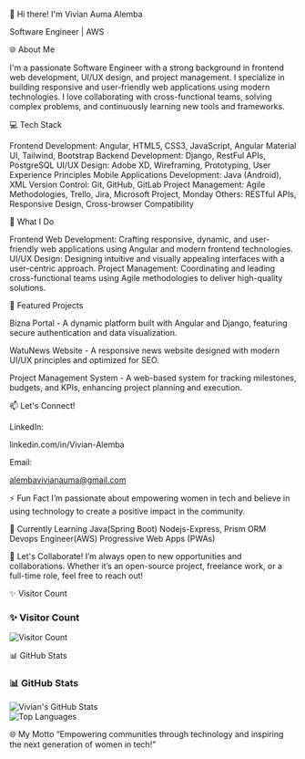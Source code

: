 👋 Hi there! I'm Vivian Auma Alemba


Software Engineer | AWS

🌐 About Me

I'm a passionate Software Engineer with a strong background in frontend web development, UI/UX design, and project management. I specialize in building responsive and user-friendly web applications using modern technologies. I love collaborating with cross-functional teams, solving complex problems, and continuously learning new tools and frameworks.

💻 Tech Stack

Frontend Development: Angular, HTML5, CSS3, JavaScript, Angular Material UI, Tailwind, Bootstrap
Backend Development: Django, RestFul APIs, PostgreSQL
UI/UX Design: Adobe XD, Wireframing, Prototyping, User Experience Principles
Mobile Applications Development: Java (Android), XML
Version Control: Git, GitHub, GitLab
Project Management: Agile Methodologies, Trello, Jira, Microsoft Project, Monday
Others: RESTful APIs, Responsive Design, Cross-browser Compatibility

🚀 What I Do

Frontend Web Development: Crafting responsive, dynamic, and user-friendly web applications using Angular and modern frontend technologies.
UI/UX Design: Designing intuitive and visually appealing interfaces with a user-centric approach.
Project Management: Coordinating and leading cross-functional teams using Agile methodologies to deliver high-quality solutions.

🌟 Featured Projects

Bizna Portal - A dynamic platform built with Angular and Django, featuring secure authentication and data visualization.

WatuNews Website - A responsive news website designed with modern UI/UX principles and optimized for SEO.

Project Management System - A web-based system for tracking milestones, budgets, and KPIs, enhancing project planning and execution.

📫 Let's Connect!

LinkedIn: 

linkedin.com/in/Vivian-Alemba

Email:

alembavivianauma@gmail.com

⚡ Fun Fact
I’m passionate about empowering women in tech and believe in using technology to create a positive impact in the community.

🌱 Currently Learning
Java(Spring Boot)
Nodejs-Express, Prism ORM
Devops Engineer(AWS)
Progressive Web Apps (PWAs)

💬 Let's Collaborate!
I’m always open to new opportunities and collaborations. Whether it’s an open-source project, freelance work, or a full-time role, feel free to reach out!

✨ Visitor Count
### **✨ Visitor Count**  
![Visitor Count](https://komarev.com/ghpvc/?username=Alemba-Vivian&color=blue)


📊 GitHub Stats
### **📊 GitHub Stats**  
![Vivian's GitHub Stats](https://github-readme-stats.vercel.app/api?username=Alemba-Vivian&show_icons=true&theme=radical)  
![Top Languages](https://github-readme-stats.vercel.app/api/top-langs/?username=Alemba-Vivian&layout=compact&theme=radical)


🌐 My Motto
“Empowering communities through technology and inspiring the next generation of women in tech!”

<!---
Alemba-Vivian/Alemba-Vivian is a ✨ special ✨ repository because its `README.md` (this file) appears on your GitHub profile.
You can click the Preview link to take a look at your changes.
--->
